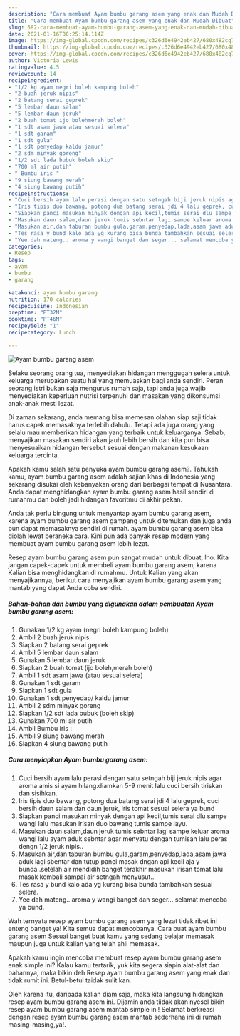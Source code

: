 ```yaml
---
description: "Cara membuat Ayam bumbu garang asem yang enak dan Mudah Dibuat"
title: "Cara membuat Ayam bumbu garang asem yang enak dan Mudah Dibuat"
slug: 582-cara-membuat-ayam-bumbu-garang-asem-yang-enak-dan-mudah-dibuat
date: 2021-01-16T00:25:14.114Z
image: https://img-global.cpcdn.com/recipes/c326d6e4942eb427/680x482cq70/ayam-bumbu-garang-asem-foto-resep-utama.jpg
thumbnail: https://img-global.cpcdn.com/recipes/c326d6e4942eb427/680x482cq70/ayam-bumbu-garang-asem-foto-resep-utama.jpg
cover: https://img-global.cpcdn.com/recipes/c326d6e4942eb427/680x482cq70/ayam-bumbu-garang-asem-foto-resep-utama.jpg
author: Victoria Lewis
ratingvalue: 4.5
reviewcount: 14
recipeingredient:
- "1/2 kg ayam negri boleh kampung boleh"
- "2 buah jeruk nipis"
- "2 batang serai geprek"
- "5 lembar daun salam"
- "5 lembar daun jeruk"
- "2 buah tomat ijo bolehmerah boleh"
- "1 sdt asam jawa atau sesuai selera"
- "1 sdt garam"
- "1 sdt gula"
- "1 sdt penyedap kaldu jamur"
- "2 sdm minyak goreng"
- "1/2 sdt lada bubuk boleh skip"
- "700 ml air putih"
- " Bumbu iris "
- "9 siung bawang merah"
- "4 siung bawang putih"
recipeinstructions:
- "Cuci bersih ayam lalu perasi dengan satu setngah biji jeruk nipis agar aroma amis si ayam hilang.diamkan 5-9 menit lalu cuci bersih tiriskan dan sisihkan."
- "Iris tipis duo bawang, potong dua batang serai jdi 4 lalu geprek, cuci bersih daun salam dan daun jeruk, iris tomat sesuai selera ya bund"
- "Siapkan panci masukan minyak dengan api kecil,tumis serai dlu sampe wangi lalu masukan irisan duo bawang tumis sampe layu."
- "Masukan daun salam,daun jeruk tumis sebntar lagi sampe keluar aroma wangi lalu ayam aduk sebntar agar menyatu dengan tumisan lalu peras dengn 1/2 jeruk nipis.."
- "Masukan air,dan taburan bumbu gula,garam,penyedap,lada,asam jawa aduk lagi sbentar dan tutup panci masak dngan api kecil aja y bunda..setelah air mendidih banget terakhir masukan irisan tomat lalu masak kembali sampai air setngah menyusut.."
- "Tes rasa y bund kalo ada yg kurang bisa bunda tambahkan sesuai selera."
- "Yee dah mateng.. aroma y wangi banget dan seger... selamat mencoba ya bund."
categories:
- Resep
tags:
- ayam
- bumbu
- garang

katakunci: ayam bumbu garang 
nutrition: 170 calories
recipecuisine: Indonesian
preptime: "PT32M"
cooktime: "PT46M"
recipeyield: "1"
recipecategory: Lunch

---
```



![Ayam bumbu garang asem](https://img-global.cpcdn.com/recipes/c326d6e4942eb427/680x482cq70/ayam-bumbu-garang-asem-foto-resep-utama.jpg)

Selaku seorang orang tua, menyediakan hidangan menggugah selera untuk keluarga merupakan suatu hal yang memuaskan bagi anda sendiri. Peran seorang istri bukan saja mengurus rumah saja, tapi anda juga wajib menyediakan keperluan nutrisi terpenuhi dan masakan yang dikonsumsi anak-anak mesti lezat.

Di zaman  sekarang, anda memang bisa memesan olahan siap saji tidak harus capek memasaknya terlebih dahulu. Tetapi ada juga orang yang selalu mau memberikan hidangan yang terbaik untuk keluarganya. Sebab, menyajikan masakan sendiri akan jauh lebih bersih dan kita pun bisa menyesuaikan hidangan tersebut sesuai dengan makanan kesukaan keluarga tercinta. 



Apakah kamu salah satu penyuka ayam bumbu garang asem?. Tahukah kamu, ayam bumbu garang asem adalah sajian khas di Indonesia yang sekarang disukai oleh kebanyakan orang dari berbagai tempat di Nusantara. Anda dapat menghidangkan ayam bumbu garang asem hasil sendiri di rumahmu dan boleh jadi hidangan favoritmu di akhir pekan.

Anda tak perlu bingung untuk menyantap ayam bumbu garang asem, karena ayam bumbu garang asem gampang untuk ditemukan dan juga anda pun dapat memasaknya sendiri di rumah. ayam bumbu garang asem bisa diolah lewat beraneka cara. Kini pun ada banyak resep modern yang membuat ayam bumbu garang asem lebih lezat.

Resep ayam bumbu garang asem pun sangat mudah untuk dibuat, lho. Kita jangan capek-capek untuk membeli ayam bumbu garang asem, karena Kalian bisa menghidangkan di rumahmu. Untuk Kalian yang akan menyajikannya, berikut cara menyajikan ayam bumbu garang asem yang mantab yang dapat Anda coba sendiri.

<!--inarticleads1-->

##### Bahan-bahan dan bumbu yang digunakan dalam pembuatan Ayam bumbu garang asem:

1. Gunakan 1/2 kg ayam (negri boleh kampung boleh)
1. Ambil 2 buah jeruk nipis
1. Siapkan 2 batang serai geprek
1. Ambil 5 lembar daun salam
1. Gunakan 5 lembar daun jeruk
1. Siapkan 2 buah tomat (ijo boleh,merah boleh)
1. Ambil 1 sdt asam jawa (atau sesuai selera)
1. Gunakan 1 sdt garam
1. Siapkan 1 sdt gula
1. Gunakan 1 sdt penyedap/ kaldu jamur
1. Ambil 2 sdm minyak goreng
1. Siapkan 1/2 sdt lada bubuk (boleh skip)
1. Gunakan 700 ml air putih
1. Ambil  Bumbu iris :
1. Ambil 9 siung bawang merah
1. Siapkan 4 siung bawang putih




<!--inarticleads2-->

##### Cara menyiapkan Ayam bumbu garang asem:

1. Cuci bersih ayam lalu perasi dengan satu setngah biji jeruk nipis agar aroma amis si ayam hilang.diamkan 5-9 menit lalu cuci bersih tiriskan dan sisihkan.
1. Iris tipis duo bawang, potong dua batang serai jdi 4 lalu geprek, cuci bersih daun salam dan daun jeruk, iris tomat sesuai selera ya bund
1. Siapkan panci masukan minyak dengan api kecil,tumis serai dlu sampe wangi lalu masukan irisan duo bawang tumis sampe layu.
1. Masukan daun salam,daun jeruk tumis sebntar lagi sampe keluar aroma wangi lalu ayam aduk sebntar agar menyatu dengan tumisan lalu peras dengn 1/2 jeruk nipis..
1. Masukan air,dan taburan bumbu gula,garam,penyedap,lada,asam jawa aduk lagi sbentar dan tutup panci masak dngan api kecil aja y bunda..setelah air mendidih banget terakhir masukan irisan tomat lalu masak kembali sampai air setngah menyusut..
1. Tes rasa y bund kalo ada yg kurang bisa bunda tambahkan sesuai selera.
1. Yee dah mateng.. aroma y wangi banget dan seger... selamat mencoba ya bund.




Wah ternyata resep ayam bumbu garang asem yang lezat tidak ribet ini enteng banget ya! Kita semua dapat mencobanya. Cara buat ayam bumbu garang asem Sesuai banget buat kamu yang sedang belajar memasak maupun juga untuk kalian yang telah ahli memasak.

Apakah kamu ingin mencoba membuat resep ayam bumbu garang asem enak simple ini? Kalau kamu tertarik, yuk kita segera siapin alat-alat dan bahannya, maka bikin deh Resep ayam bumbu garang asem yang enak dan tidak rumit ini. Betul-betul taidak sulit kan. 

Oleh karena itu, daripada kalian diam saja, maka kita langsung hidangkan resep ayam bumbu garang asem ini. Dijamin anda tiidak akan nyesel bikin resep ayam bumbu garang asem mantab simple ini! Selamat berkreasi dengan resep ayam bumbu garang asem mantab sederhana ini di rumah masing-masing,ya!.

